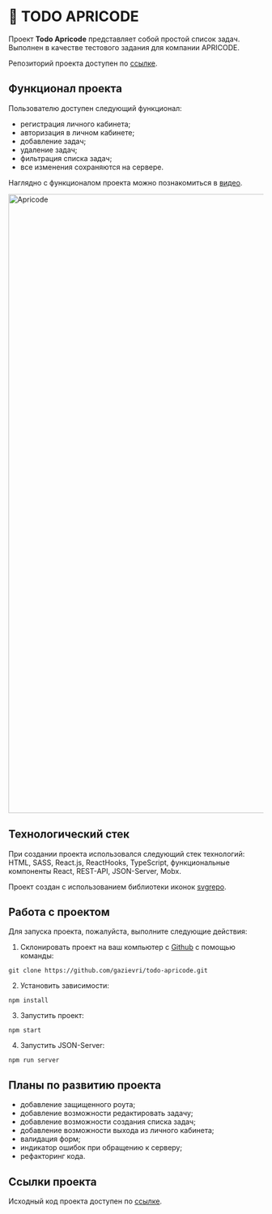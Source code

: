 # 📜 TODO APRICODE
Проект **Todo Apricode** представляет собой простой список задач. Выполнен в качестве тестового задания для компании APRICODE.

Репозиторий проекта доступен по [ссылке](https://github.com/gazievri/todo-apricode.git).

## Функционал проекта
Пользователю доступен следующий функционал:
- регистрация личного кабинета;
- авторизация в личном кабинете;
- добавление задач;
- удаление задач;
- фильтрация списка задач;
- все изменения сохраняются на сервере.


Наглядно c функционалом проекта можно познакомиться в [видео](https://youtu.be/zff_HidQpvA).

<img width="1223" alt="Apricode" src="https://user-images.githubusercontent.com/96244317/206039884-4fd28988-aa30-4457-851a-13ab5e9f4622.png">

## Технологический стек
При создании проекта использовался следующий стек технологий: HTML, SASS, React.js, ReactHooks, TypeScript, функциональные компоненты React, REST-API, JSON-Server, Mobx.

Проект создан с использованием библиотеки иконок [svgrepo](https://www.svgrepo.com/).  

## Работа с проектом
Для запуска проекта, пожалуйста, выполните следующие действия:

1. Склонировать проект на ваш компьютер с [Github](https://github.com/gazievri/todo-apricode.git) с помощью команды:
```
git clone https://github.com/gazievri/todo-apricode.git
```
2. Установить зависимости:
```
npm install
```
3. Запустить проект:
```
npm start
```
4. Запустить JSON-Server:
```
npm run server
```

## Планы по развитию проекта
- добавление защищенного роута;
- добавление возможности редактировать задачу;
- добавление возможности создания списка задач;
- добавление возможности выхода из личного кабинета;
- валидация форм;
- индикатор ошибок при обращению к серверу;
- рефакторинг кода.


## Ссылки проекта

Исходный код проекта доступен по [ссылке](https://github.com/gazievri/url-redaction).
